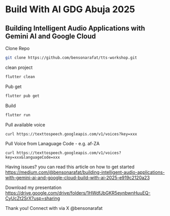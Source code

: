 # Build With AI GDG Abuja 2025

## Building Intelligent Audio Applications with Gemini AI and Google Cloud

Clone Repo
```bash 
git clone https://github.com/bensonarafat/tts-workshop.git
```

clean project 
```bash
flutter clean 
```

Pub get 
```bash
flutter pub get
``` 

Build 
```bash
flutter run 
```

Pull available voice 

```curl 
curl https://texttospeech.googleapis.com/v1/voices?key=xxx
```

Pull Voice from Lanaguage Code - e.g. af-ZA
```curl 
curl https://texttospeech.googleapis.com/v1/voices?key=xxx&languageCode=xxx
```

Having issues? you can read this article on how to get started https://medium.com/@bensonarafat/building-intelligent-audio-applications-with-gemini-ai-and-google-cloud-build-with-ai-2025-e919c2120a23 

Download my presentation https://drive.google.com/drive/folders/1HWdfJbGKR5eynbwnHuuEQ-CyUcZt2SrX?usp=sharing

Thank you! 
Connect with via X @bensonarafat